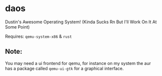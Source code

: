 # daos
Dustin's Awesome Operating System! (Kinda Sucks Rn But I'll Work On It At Some Point)

Requires: `qemu-system-x86` & `rust`

## Note:
You may need a ui frontend for qemu, for instance on my system the aur has a package called `qemu-ui-gtk` for a graphical interface.
